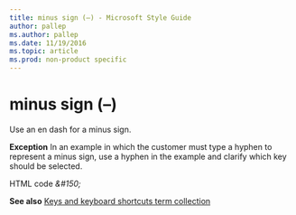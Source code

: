 ```yaml
---
title: minus sign (–) - Microsoft Style Guide
author: pallep
ms.author: pallep
ms.date: 11/19/2016
ms.topic: article
ms.prod: non-product specific
---
```


# minus sign (–)

Use an en dash for a minus sign.

**Exception** In
an example in which the customer must type a hyphen to represent a
minus sign, use a hyphen in the example and clarify which key
should be selected.

HTML code *&\#150;*

**See also** [Keys and keyboard shortcuts term collection](../term-collections/keys-keyboard-shortcuts.md)
